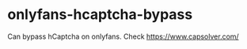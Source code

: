 # onlyfans-hcaptcha-bypass
Can bypass hCaptcha on onlyfans. Check https://www.capsolver.com/ 












































                                                                      